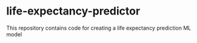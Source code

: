 # life-expectancy-predictor
This repository contains code for creating a life expectancy prediction ML model 
